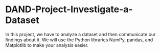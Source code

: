 # DAND-Project-Investigate-a-Dataset
In this project, we have to analyze a dataset and then communicate our findings about it. We will use the Python libraries NumPy, pandas, and Matplotlib to make your analysis easier.
